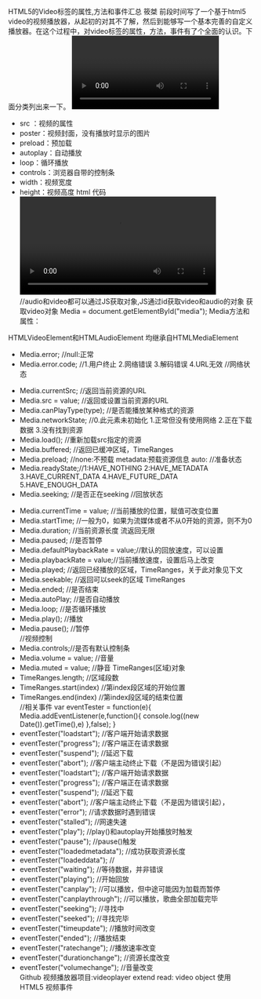 
HTML5的Video标签的属性,方法和事件汇总
筱桀 
前段时间写了一个基于html5 video的视频播放器，从起初的对其不了解，然后到能够写一个基本完善的自定义播放器。在这个过程中，对video标签的属性，方法，事件有了个全面的认识。下面分类列出来一下。
<video>标签的属性

* src ：视频的属性
* poster：视频封面，没有播放时显示的图片
* preload：预加载
* autoplay：自动播放
* loop：循环播放
* controls：浏览器自带的控制条
* width：视频宽度
* height：视频高度
html 代码
  <video id="media" src="http://www.sundxs.com/test.mp4" controls width="400px" heigt="400px"></video>  
  //audio和video都可以通过JS获取对象,JS通过id获取video和audio的对象
获取video对象
  Media = document.getElementById("media"); 
Media方法和属性：

HTMLVideoElement和HTMLAudioElement 均继承自HTMLMediaElement
* Media.error; //null:正常  
* Media.error.code; //1.用户终止 2.网络错误 3.解码错误 4.URL无效
//网络状态 
- Media.currentSrc; //返回当前资源的URL
- Media.src = value; //返回或设置当前资源的URL
- Media.canPlayType(type); //是否能播放某种格式的资源
-  Media.networkState; //0.此元素未初始化  1.正常但没有使用网络  2.正在下载数据  3.没有找到资源
- Media.load(); //重新加载src指定的资源
- Media.buffered; //返回已缓冲区域，TimeRanges
- Media.preload; //none:不预载 metadata:预载资源信息 auto:
//准备状态 
- Media.readyState;//1:HAVE_NOTHING 2:HAVE_METADATA 3.HAVE_CURRENT_DATA 4.HAVE_FUTURE_DATA 5.HAVE_ENOUGH_DATA
- Media.seeking; //是否正在seeking 
//回放状态 
* Media.currentTime = value; //当前播放的位置，赋值可改变位置  
* Media.startTime; //一般为0，如果为流媒体或者不从0开始的资源，则不为0  
* Media.duration; //当前资源长度 流返回无限  
* Media.paused; //是否暂停  
* Media.defaultPlaybackRate = value;//默认的回放速度，可以设置  
* Media.playbackRate = value;//当前播放速度，设置后马上改变  
* Media.played; //返回已经播放的区域，TimeRanges，关于此对象见下文  
* Media.seekable; //返回可以seek的区域 TimeRanges  
* Media.ended; //是否结束  
* Media.autoPlay;  //是否自动播放  
* Media.loop;  //是否循环播放  
* Media.play();    //播放  
* Media.pause();   //暂停  
 //视频控制  
* Media.controls;//是否有默认控制条  
* Media.volume = value; //音量  
* Media.muted = value; //静音
TimeRanges(区域)对象  
* TimeRanges.length; //区域段数  
* TimeRanges.start(index) //第index段区域的开始位置  
* TimeRanges.end(index) //第index段区域的结束位置  
//相关事件
  var eventTester = function(e){
     Media.addEventListener(e,function(){
         console.log((new Date()).getTime(),e)
     },false);
 }
* eventTester("loadstart");   //客户端开始请求数据  
* eventTester("progress");    //客户端正在请求数据 
* eventTester("suspend");     //延迟下载  
* eventTester("abort");       //客户端主动终止下载（不是因为错误引起）
* eventTester("loadstart");   //客户端开始请求数据  
* eventTester("progress");    //客户端正在请求数据  
* eventTester("suspend");     //延迟下载  
* eventTester("abort");       //客户端主动终止下载（不是因为错误引起），  
* eventTester("error");       //请求数据时遇到错误  
* eventTester("stalled");     //网速失速  
* eventTester("play");        //play()和autoplay开始播放时触发  
* eventTester("pause");       //pause()触发  
* eventTester("loadedmetadata");  //成功获取资源长度  
* eventTester("loadeddata");  //  
* eventTester("waiting");     //等待数据，并非错误  
* eventTester("playing");     //开始回放  
* eventTester("canplay");     //可以播放，但中途可能因为加载而暂停  
* eventTester("canplaythrough"); //可以播放，歌曲全部加载完毕  
* eventTester("seeking");     //寻找中  
* eventTester("seeked");      //寻找完毕  
* eventTester("timeupdate");  //播放时间改变  
* eventTester("ended");       //播放结束  
* eventTester("ratechange");  //播放速率改变  
* eventTester("durationchange");  //资源长度改变  
* eventTester("volumechange");    //音量改变  
Github 视频播放器项目:videoplayer
extend read:
video object
使用 HTML5 视频事件
        